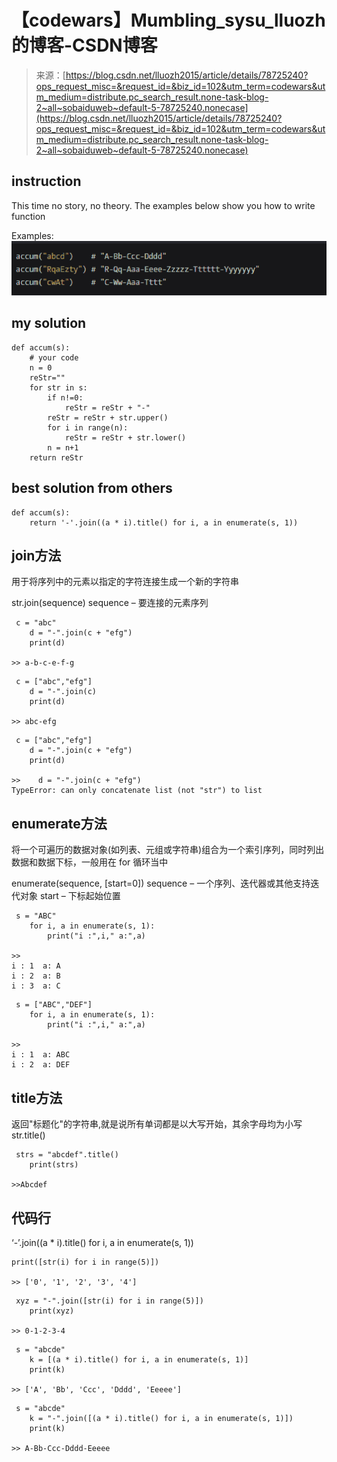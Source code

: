<!--yml
category: codewars
date: 2022-08-13 11:43:39
-->

# 【codewars】Mumbling_sysu_lluozh的博客-CSDN博客

> 来源：[https://blog.csdn.net/lluozh2015/article/details/78725240?ops_request_misc=&request_id=&biz_id=102&utm_term=codewars&utm_medium=distribute.pc_search_result.none-task-blog-2~all~sobaiduweb~default-5-78725240.nonecase](https://blog.csdn.net/lluozh2015/article/details/78725240?ops_request_misc=&request_id=&biz_id=102&utm_term=codewars&utm_medium=distribute.pc_search_result.none-task-blog-2~all~sobaiduweb~default-5-78725240.nonecase)

## **instruction**

This time no story, no theory. The examples below show you how to write function

Examples:
![这里写图片描述](img/d036c98891de076f0d174884aa9b8fc4.png)

## **my solution**

```
def accum(s):
    # your code
    n = 0
    reStr=""
    for str in s:
        if n!=0:
            reStr = reStr + "-"
        reStr = reStr + str.upper()
        for i in range(n):
            reStr = reStr + str.lower()
        n = n+1
    return reStr 
```

## **best solution from others**

```
def accum(s):
    return '-'.join((a * i).title() for i, a in enumerate(s, 1)) 
```

## **join方法**

用于将序列中的元素以指定的字符连接生成一个新的字符串

str.join(sequence)
sequence – 要连接的元素序列

```
 c = "abc"
    d = "-".join(c + "efg")
    print(d)

>> a-b-c-e-f-g 
```

```
 c = ["abc","efg"]
    d = "-".join(c)
    print(d)

>> abc-efg 
```

```
 c = ["abc","efg"]
    d = "-".join(c + "efg")
    print(d)

>>    d = "-".join(c + "efg")
TypeError: can only concatenate list (not "str") to list 
```

## **enumerate方法**

将一个可遍历的数据对象(如列表、元组或字符串)组合为一个索引序列，同时列出数据和数据下标，一般用在 for 循环当中

enumerate(sequence, [start=0])
sequence – 一个序列、迭代器或其他支持迭代对象
start – 下标起始位置

```
 s = "ABC"
    for i, a in enumerate(s, 1):
        print("i :",i," a:",a)

>> 
i : 1  a: A
i : 2  a: B
i : 3  a: C 
```

```
 s = ["ABC","DEF"]
    for i, a in enumerate(s, 1):
        print("i :",i," a:",a)

>> 
i : 1  a: ABC
i : 2  a: DEF 
```

## **title方法**

返回"标题化"的字符串,就是说所有单词都是以大写开始，其余字母均为小写
str.title()

```
 strs = "abcdef".title()
    print(strs)

>>Abcdef 
```

## **代码行**

‘-’.join((a * i).title() for i, a in enumerate(s, 1))

```
print([str(i) for i in range(5)])

>> ['0', '1', '2', '3', '4'] 
```

```
 xyz = "-".join([str(i) for i in range(5)])
    print(xyz)

>> 0-1-2-3-4 
```

```
 s = "abcde"
    k = [(a * i).title() for i, a in enumerate(s, 1)]
    print(k)

>> ['A', 'Bb', 'Ccc', 'Dddd', 'Eeeee'] 
```

```
 s = "abcde"
    k = "-".join([(a * i).title() for i, a in enumerate(s, 1)])
    print(k)

>> A-Bb-Ccc-Dddd-Eeeee 
```